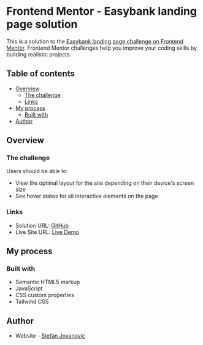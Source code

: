 # Frontend Mentor - Easybank landing page solution

This is a solution to the [Easybank landing page challenge on Frontend Mentor](https://www.frontendmentor.io/challenges/easybank-landing-page-WaUhkoDN). Frontend Mentor challenges help you improve your coding skills by building realistic projects. 

## Table of contents

- [Overview](#overview)
  - [The challenge](#the-challenge)
  - [Links](#links)
- [My process](#my-process)
  - [Built with](#built-with)
- [Author](#author)

## Overview

### The challenge

Users should be able to:

- View the optimal layout for the site depending on their device's screen size
- See hover states for all interactive elements on the page

### Links

- Solution URL: [GitHub](https://github.com/04stefke/easybank-page)
- Live Site URL: [Live Demo](https://stefkes-easybank-project.netlify.app/)

## My process

### Built with

- Semantic HTML5 markup
- JavaScript
- CSS custom properties
- Tailwind CSS

## Author

- Website - [Stefan Jovanovic](https://stefans-personal-website.netlify.app/)


